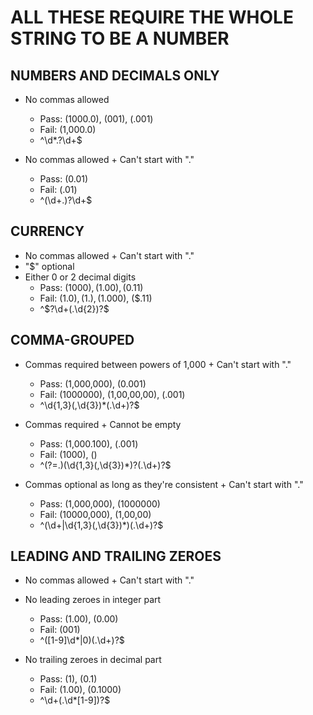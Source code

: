 # ALL THESE REQUIRE THE WHOLE STRING TO BE A NUMBER

## NUMBERS AND DECIMALS ONLY ####

* No commas allowed
  * Pass: (1000.0), (001), (.001)
  * Fail: (1,000.0)
  * ^\d*\.?\d+$

* No commas allowed + Can't start with "."
  * Pass: (0.01)
  * Fail: (.01)
  * ^(\d+\.)?\d+$

## CURRENCY ####
* No commas allowed + Can't start with "."
* "$" optional
* Either 0 or 2 decimal digits
  * Pass: ($1000), (1.00), ($0.11)
  * Fail: ($1.0), (1.), ($1.000), ($.11)
  * ^\$?\d+(\.\d{2})?$

## COMMA-GROUPED ####
* Commas required between powers of 1,000 + Can't start with "."
  * Pass: (1,000,000), (0.001)
  * Fail: (1000000), (1,00,00,00), (.001)
  * ^\d{1,3}(,\d{3})*(\.\d+)?$

* Commas required + Cannot be empty
  * Pass: (1,000.100), (.001)
  * Fail: (1000), ()
  * ^(?=.)(\d{1,3}(,\d{3})*)?(\.\d+)?$

* Commas optional as long as they're consistent + Can't start with "."
  * Pass: (1,000,000), (1000000)
  * Fail: (10000,000), (1,00,00)
  * ^(\d+|\d{1,3}(,\d{3})*)(\.\d+)?$

## LEADING AND TRAILING ZEROES ####
* No commas allowed + Can't start with "."


* No leading zeroes in integer part
  * Pass: (1.00), (0.00)
  * Fail: (001)
  * ^([1-9]\d*|0)(\.\d+)?$

* No trailing zeroes in decimal part
  * Pass: (1), (0.1)
  * Fail: (1.00), (0.1000)
  * ^\d+(\.\d*[1-9])?$
